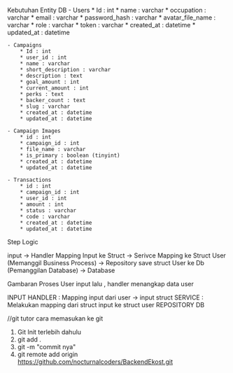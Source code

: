 Kebutuhan Entity DB
    - Users
        * Id : int
        * name : varchar
        * occupation : varchar
        * email : varchar
        * password_hash : varchar
        * avatar_file_name : varchar
        * role : varchar
        * token : varchar
        * created_at : datetime
        * updated_at : datetime
    
    - Campaigns
        * Id : int
        * user_id : int
        * name : varchar
        * short_description : varchar
        * description : text
        * goal_amount : int
        * current_amount : int
        * perks : text
        * backer_count : text
        * slug : varchar
        * created_at : datetime
        * updated_at : datetime

    - Campaign Images
        * id : int
        * campaign_id : int 
        * file_name : varchar
        * is_primary : boolean (tinyint)
        * created_at : datetime
        * updated_at : datetime
        
    - Transactions
        * id : int
        * campaign_id : int
        * user_id : int
        * amount : int
        * status : varchar
        * code : varchar
        * created_at : datetime
        * updated_at : datetime



Step Logic 

input -> Handler Mapping Input ke Struct -> Serivce Mapping ke Struct User (Memanggil Business Process) -> Repository save struct User ke Db (Pemanggilan Database) -> Database
 
Gambaran Proses
User input lalu , handler menangkap data user


INPUT
HANDLER : Mapping input dari user -> input struct
SERVICE : Melakukan mapping dari struct input ke struct user
REPOSITORY
DB

//git tutor
cara memasukan ke git 
1. Git Init terlebih dahulu
2. git add . 
3. git -m "commit nya"
4. git remote add origin https://github.com/nocturnalcoders/BackendEkost.git